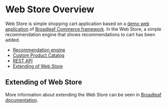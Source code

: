 Web Store Overview
==================

Web Store is simple shopping cart application based on a [demo web application](https://github.com/BroadleafCommerce/DemoSite)
of [Broadleaf Commerce framework](http://www.broadleafcommerce.org).
In the Web Store, a simple recommendation engine that shows recommendations to cart has been added.

* [Recommendation engine](Developer-Guide--Web-Store--Recommendation-Engine.md)
* [Custom Product Catalog](Developer-Guide--Web-Store--Product-Catalog.md)
* [REST API](Developer-Guide--Web-Store--REST-API.md)
* [Extending of Web Store](#extending-of-web-store)


Extending of Web Store
----------------------

More information about extending the Web Store can be seen in
[Broadleaf documentation](http://docs.broadleafcommerce.org/core/current).
